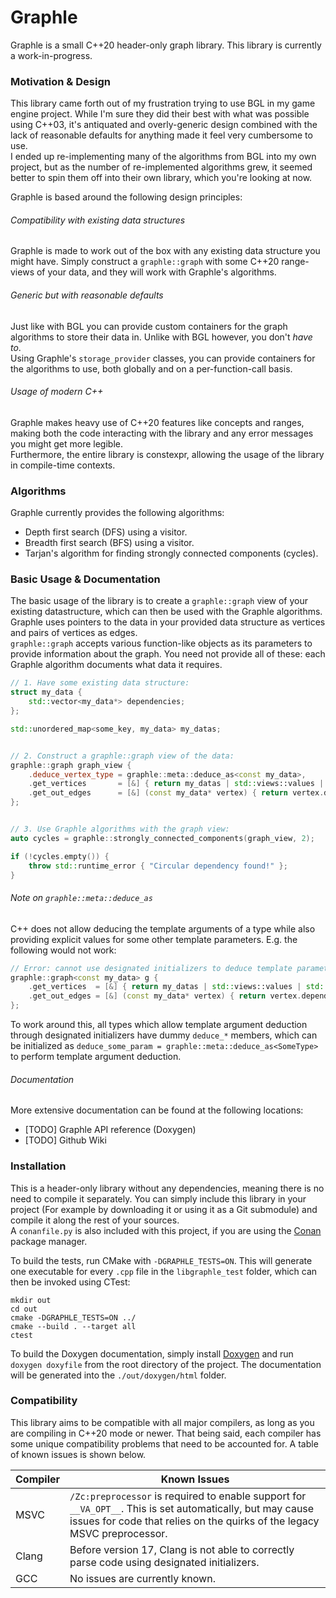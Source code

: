 # Graphle
Graphle is a small C++20 header-only graph library.
This library is currently a work-in-progress.


### Motivation & Design
This library came forth out of my frustration trying to use BGL in my game engine project. 
While I'm sure they did their best with what was possible using C++03, it's antiquated and overly-generic design 
combined with the lack of reasonable defaults for anything made it feel very cumbersome to use.  
I ended up re-implementing many of the algorithms from BGL into my own project, but as the number of re-implemented algorithms grew,
it seemed better to spin them off into their own library, which you're looking at now.  

Graphle is based around the following design principles:

###### Compatibility with existing data structures
Graphle is made to work out of the box with any existing data structure you might have. 
Simply construct a `graphle::graph` with some C++20 range-views of your data, and they will work with Graphle's algorithms.

###### Generic but with reasonable defaults
Just like with BGL you can provide custom containers for the graph algorithms to store their data in. Unlike with BGL however, you don't *have to*.  
Using Graphle's `storage_provider` classes, you can provide containers for the algorithms to use, both globally and on a per-function-call basis.

###### Usage of modern C++
Graphle makes heavy use of C++20 features like concepts and ranges, making both the code interacting with the library and any error messages you might get more legible.  
Furthermore, the entire library is constexpr, allowing the usage of the library in compile-time contexts.


### Algorithms
Graphle currently provides the following algorithms:
- Depth first search (DFS) using a visitor.
- Breadth first search (BFS) using a visitor.
- Tarjan's algorithm for finding strongly connected components (cycles).


### Basic Usage & Documentation
The basic usage of the library is to create a `graphle::graph` view of your existing datastructure, which can then be used with the Graphle algorithms.
Graphle uses pointers to the data in your provided data structure as vertices and pairs of vertices as edges.  
`graphle::graph` accepts various function-like objects as its parameters to provide information about the graph.
You need not provide all of these: each Graphle algorithm documents what data it requires.

```c++
// 1. Have some existing data structure:
struct my_data {
    std::vector<my_data*> dependencies;
};

std::unordered_map<some_key, my_data> my_datas;


// 2. Construct a graphle::graph view of the data:
graphle::graph graph_view {
    .deduce_vertex_type = graphle::meta::deduce_as<const my_data>,
    .get_vertices       = [&] { return my_datas | std::views::values | std::views::transform(graphle::util::addressof); },
    .get_out_edges      = [&] (const my_data* vertex) { return vertex.dependencies | graphle::views::edge_from(vertex); }
};


// 3. Use Graphle algorithms with the graph view:
auto cycles = graphle::strongly_connected_components(graph_view, 2);

if (!cycles.empty()) {
    throw std::runtime_error { "Circular dependency found!" };
}
```


###### Note on `graphle::meta::deduce_as`
C++ does not allow deducing the template arguments of a type while also providing explicit values for some other template parameters.
E.g. the following would not work:
```c++
// Error: cannot use designated initializers to deduce template parameters while also providing template parameter explicitly.
graphle::graph<const my_data> g {
    .get_vertices  = [&] { return my_datas | std::views::values | std::views::transform(graphle::util::addressof); },
    .get_out_edges = [&] (const my_data* vertex) { return vertex.dependencies | graphle::views::edge_from(vertex); }
};
```
To work around this, all types which allow template argument deduction through designated initializers have dummy `deduce_*` members,
which can be initialized as `deduce_some_param = graphle::meta::deduce_as<SomeType>` to perform template argument deduction.


###### Documentation
More extensive documentation can be found at the following locations:
- [TODO] Graphle API reference (Doxygen)
- [TODO] Github Wiki


### Installation
This is a header-only library without any dependencies, meaning there is no need to compile it separately. 
You can simply include this library in your project (For example by downloading it or using it as a Git submodule) 
and compile it along the rest of your sources.  
A `conanfile.py` is also included with this project, if you are using the [Conan](https://conan.io) package manager.

To build the tests, run CMake with `-DGRAPHLE_TESTS=ON`. This will generate one executable for every `.cpp` file in the `libgraphle_test` folder,
which can then be invoked using CTest:
```shell
mkdir out
cd out
cmake -DGRAPHLE_TESTS=ON ../
cmake --build . --target all
ctest
```

To build the Doxygen documentation, simply install [Doxygen](https://www.doxygen.nl/) and run `doxygen doxyfile` from the root directory of the project.
The documentation will be generated into the `./out/doxygen/html` folder.


### Compatibility
This library aims to be compatible with all major compilers, as long as you are compiling in C++20 mode or newer.
That being said, each compiler has some unique compatibility problems that need to be accounted for. A table of known issues is shown below.

| Compiler | Known Issues                                                                                                                                                                           |
|----------|----------------------------------------------------------------------------------------------------------------------------------------------------------------------------------------|
| MSVC     | `/Zc:preprocessor` is required to enable support for `__VA_OPT__`. This is set automatically, but may cause issues for code that relies on the quirks of the legacy MSVC preprocessor. |
| Clang    | Before version 17, Clang is not able to correctly parse code using designated initializers.                                                                                            |
| GCC      | No issues are currently known.                                                                                                                                                         |
